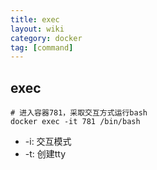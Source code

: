 ```yaml
---
title: exec
layout: wiki
category: docker
tag: [command]
---
```



## exec

```
# 进入容器781，采取交互方式运行bash
docker exec -it 781 /bin/bash
```

* -i: 交互模式
* -t: 创建tty




